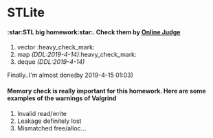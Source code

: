 # STLite
<h4>:star:STL big homework:star:. Check them by <a href="https://47.106.223.76">Online Judge</a></h4>
<ol>
  <li>vector :heavy_check_mark:</li>
  <li>map <i>(DDL:2019-4-14)</i>:heavy_check_mark: </li>
  <li>deque <i>(DDL:2019-4-14)</i> </li>
</ol>
Finally..I'm almost done(by 2019-4-15 01:03)
<h4>Memory check is really important for this homework. Here are some examples of the warnings of Valgrind</h4>
<ol>
  <li>Invalid read/write</li>  
  <li>Leakage definitely lost</li>
  <li>Mismatched free/alloc...</li>
</ol>

